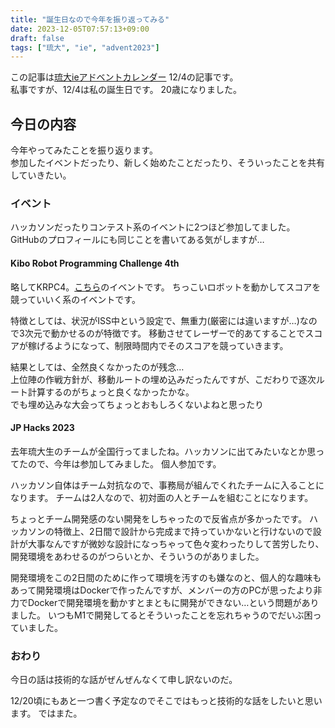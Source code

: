 ```yaml
---
title: "誕生日なので今年を振り返ってみる"
date: 2023-12-05T07:57:13+09:00
draft: false
tags: ["琉大", "ie", "advent2023"]
---
```


この記事は[琉大ieアドベントカレンダー](http://localhost:1313/medicine-t/post/advent2023-4/) 12/4の記事です。  
私事ですが、12/4は私の誕生日です。
20歳になりました。

## 今日の内容
今年やってみたことを振り返ります。  
参加したイベントだったり、新しく始めたことだったり、そういったことを共有していきたい。

### イベント
ハッカソンだったりコンテスト系のイベントに2つほど参加してました。
GitHubのプロフィールにも同じことを書いてある気がしますが…

#### Kibo Robot Programming Challenge 4th
略してKRPC4。[こちら](https://jaxa.krpc.jp/ja)のイベントです。
ちっこいロボットを動かしてスコアを競っていいく系のイベントです。

特徴としては、状況がISS中という設定で、無重力(厳密には違いますが…)なので3次元で動かせるのが特徴です。
移動させてレーザーで的あてすることでスコアが稼げるようになって、制限時間内でそのスコアを競っていきます。

結果としては、全然良くなかったのが残念…  
上位陣の作戦方針が、移動ルートの埋め込みだったんですが、こだわりで逐次ルート計算するのがちょっと良くなかったかな。  
でも埋め込みな大会ってちょっとおもしろくないよねと思ったり

#### JP Hacks 2023
去年琉大生のチームが全国行ってましたね。ハッカソンに出てみたいなとか思ってたので、今年は参加してみました。
個人参加です。

ハッカソン自体はチーム対抗なので、事務局が組んでくれたチームに入ることになります。
チームは2人なので、初対面の人とチームを組むことになります。

ちょっとチーム開発感のない開発をしちゃったので反省点が多かったです。
ハッカソンの特徴上、2日間で設計から完成まで持っていかないと行けないので設計が大事なんですが微妙な設計になっちゃって色々変わったりして苦労したり、開発環境をあわせるのがつらいとか、そういうのがありました。

開発環境をこの2日間のために作って環境を汚すのも嫌なのと、個人的な趣味もあって開発環境はDockerで作ったんですが、メンバーの方のPCが思ったより非力でDockerで開発環境を動かすとまともに開発ができない…という問題がありました。
いつもM1で開発してるとそういったことを忘れちゃうのでだいぶ困っていました。


### おわり
今日の話は技術的な話がぜんぜんなくて申し訳ないのだ。

12/20頃にもあと一つ書く予定なのでそこではもっと技術的な話をしたいと思います。
ではまた。